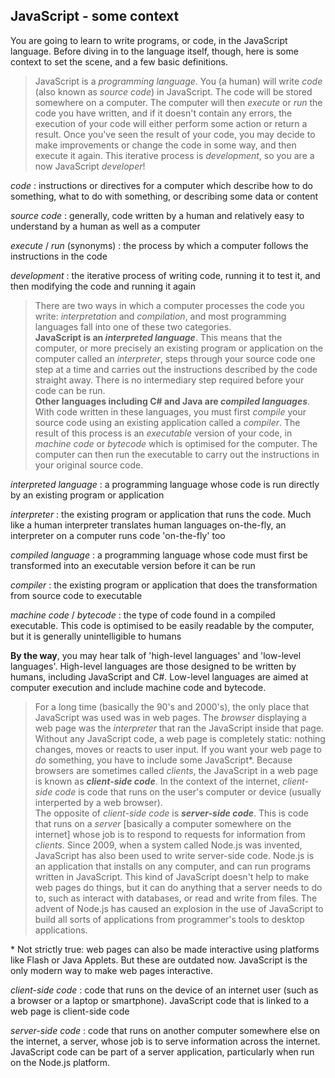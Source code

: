 ## JavaScript - some context

You are going to learn to write programs, or code, in the JavaScript language. Before diving in to the language itself, though, here is some context to set the scene, and a few basic definitions.

> JavaScript is a _programming language_. You (a human) will write _code_ (also known as _source code_) in JavaScript. The code will be stored somewhere on a computer. The computer will then _execute_ or _run_ the code you have written, and if it doesn't contain any errors, the execution of your code will either perform some action or return a result. Once you've seen the result of your code, you may decide to make improvements or change the code in some way, and then execute it again. This iterative process is _development_, so you are a now JavaScript _developer_!

_code_ : instructions or directives for a computer which describe how to do something, what to do with something, or describing some data or content

_source code_ : generally, code written by a human and relatively easy to understand by a human as well as a computer

_execute_ / _run_ (synonyms) : the process by which a computer follows the instructions in the code

_development_ : the iterative process of writing code, running it to test it, and then modifying the code and running it again

> There are two ways in which a computer processes the code you write: _interpretation_ and _compilation_, and most programming languages fall into one of these two categories. <br/> **JavaScript is an _interpreted language_**. This means that the computer, or more precisely an existing program or application on the computer called an _interpreter_, steps through your source code one step at a time and carries out the instructions described by the code straight away. There is no intermediary step required before your code can be run. <br/> **Other languages including C# and Java are _compiled languages_**. With code written in these languages, you must first _compile_ your source code using an existing application called a _compiler_. The result of this process is an _executable_ version of your code, in _machine code_ or _bytecode_ which is optimised for the computer. The computer can then run the executable to carry out the instructions in your original source code.

_interpreted language_ : a programming language whose code is run directly by an existing program or application

_interpreter_ : the existing program or application that runs the code. Much like a human interpreter translates human languages on-the-fly, an interpreter on a computer runs code 'on-the-fly' too

_compiled language_ : a programming language whose code must first be transformed into an executable version before it can be run

_compiler_ : the existing program or application that does the transformation from source code to executable

_machine code_ / _bytecode_ : the type of code found in a compiled executable. This code is optimised to be easily readable by the computer, but it is generally unintelligible to humans

**By the way**, you may hear talk of 'high-level languages' and 'low-level languages'. High-level languages are those designed to be written by humans, including JavaScript and C#. Low-level languages are aimed at computer execution and include machine code and bytecode.

> For a long time (basically the 90's and 2000's), the only place that JavaScript was used was in web pages. The _browser_ displaying a web page was the _interpreter_ that ran the JavaScript inside that page. Without any JavaScript code, a web page is completely static: nothing changes, moves or reacts to user input. If you want your web page to _do_ something, you have to include some JavaScript*. Because browsers are sometimes called _clients_, the JavaScript in a web page is known as **_client-side code_**. In the context of the internet, _client-side code_ is code that runs on the user's computer or device (usually interperted by a web browser).
<br/>The opposite of _client-side code_ is **_server-side code_**. This is code that runs on a _server_ [basically a computer somewhere on the internet] whose job is to respond to requests for information from _clients_. Since 2009, when a system called Node.js was invented, JavaScript has also been used to write server-side code. Node.js is an application that installs on any computer, and can run programs written in JavaScript. This kind of JavaScript doesn't help to make web pages do things, but it can do anything that a server needs to do to, such as interact with databases, or read and write from files. The advent of Node.js has caused an explosion in the use of JavaScript to build all sorts of applications from programmer's tools to desktop applications.

\* Not strictly true: web pages can also be made interactive using platforms like Flash or Java Applets. But these are outdated now. JavaScript is the only modern way to make web pages interactive.

_client-side code_ : code that runs on the device of an internet user (such as a browser or a laptop or smartphone). JavaScript code that is linked to a web page is client-side code

_server-side code_ : code that runs on another computer somewhere else on the internet, a server, whose job is to serve information across the internet. JavaScript code can be part of a server application, particularly when run on the Node.js platform.